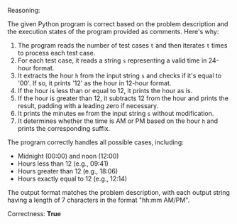 Reasoning:

The given Python program is correct based on the problem description and the execution states of the program provided as comments. Here's why:

1. The program reads the number of test cases `t` and then iterates `t` times to process each test case.
2. For each test case, it reads a string `s` representing a valid time in 24-hour format.
3. It extracts the hour `h` from the input string `s` and checks if it's equal to '00'. If so, it prints '12' as the hour in 12-hour format.
4. If the hour is less than or equal to 12, it prints the hour as is.
5. If the hour is greater than 12, it subtracts 12 from the hour and prints the result, padding with a leading zero if necessary.
6. It prints the minutes `mm` from the input string `s` without modification.
7. It determines whether the time is AM or PM based on the hour `h` and prints the corresponding suffix.

The program correctly handles all possible cases, including:

* Midnight (00:00) and noon (12:00)
* Hours less than 12 (e.g., 09:41)
* Hours greater than 12 (e.g., 18:06)
* Hours exactly equal to 12 (e.g., 12:14)

The output format matches the problem description, with each output string having a length of 7 characters in the format "hh:mm AM/PM".

Correctness: **True**